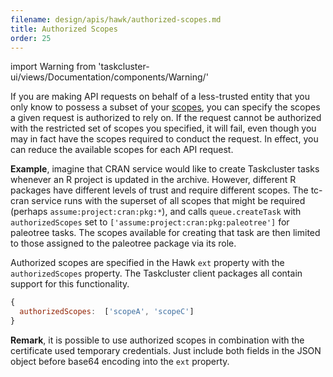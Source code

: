 ```yaml
---
filename: design/apis/hawk/authorized-scopes.md
title: Authorized Scopes
order: 25
---
```


import Warning from 'taskcluster-ui/views/Documentation/components/Warning/'

If you are making API requests on behalf of a less-trusted entity that you only
know to possess a subset of your [scopes](scopes), you can specify the scopes a
given request is authorized to rely on. If the request cannot be authorized
with the restricted set of scopes you specified, it will fail, even though you
may in fact have the scopes required to conduct the request. In effect, you can
reduce the available scopes for each API request.

**Example**, imagine that CRAN service would like to create Taskcluster tasks
whenever an R project is updated in the archive. However, different R packages
have different levels of trust and require different scopes. The tc-cran
service runs with the superset of all scopes that might be required (perhaps
`assume:project:cran:pkg:*`), and calls `queue.createTask` with
`authorizedScopes` set to `['assume:project:cran:pkg:paleotree']` for paleotree
tasks. The scopes available for creating that task are then limited to those
assigned to the paleotree package via its role.

Authorized scopes are specified in the Hawk `ext` property with the
`authorizedScopes` property. The Taskcluster client packages all contain
support for this functionality.

```js
{
  authorizedScopes:  ['scopeA', 'scopeC']
}
```

**Remark**, it is possible to use authorized scopes in combination with the
certificate used temporary credentials. Just include both fields in the JSON
object before base64 encoding into the `ext` property.

<Warning warning msg="The way Hawk works, the `ext` property is covered by the HMAC
signature. So it's not possible to modify this property on-the-fly." keepOpen={false}/>